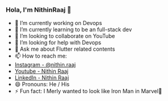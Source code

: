 ### Hola, I'm NithinRaaj 👋

- 🔭 I’m currently working on Devops
- 🌱 I’m currently learning to be an full-stack dev
- 👯 I’m looking to collaborate on YouTube
- 🤔 I’m looking for help with Devops
- 💬 Ask me about Flutter related contents
- 📫 How to reach me:  
- [Instagram - @nithin.raaj](https://www.instagram.com/nithin.raaj/) 
- [Youtube - Nithin Raaj](https://www.youtube.com/channel/UC7ysoVU2Lh2kDepOuG-mIsw/featured)
- [LinkedIn - Nithin Raaj](https://www.linkedin.com/in/nithin-raaj-8b252519b/)
- 😄 Pronouns: He / His
- ⚡ Fun fact: I Merly wanted to look like Iron Man in Marvel🤣
